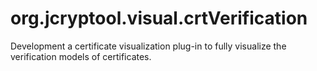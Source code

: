 org.jcryptool.visual.crtVerification
===========================
Development a certificate visualization plug-in to fully visualize the verification models of certificates.